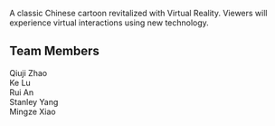 A classic Chinese cartoon revitalized with Virtual Reality. Viewers will experience virtual interactions using new technology.

## Team Members
Qiuji Zhao<br>
Ke Lu <br>
Rui An <br>
Stanley Yang <br>
Mingze Xiao

